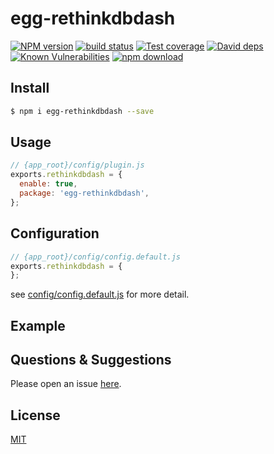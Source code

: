 # egg-rethinkdbdash

[![NPM version][npm-image]][npm-url]
[![build status][travis-image]][travis-url]
[![Test coverage][codecov-image]][codecov-url]
[![David deps][david-image]][david-url]
[![Known Vulnerabilities][snyk-image]][snyk-url]
[![npm download][download-image]][download-url]

[npm-image]: https://img.shields.io/npm/v/egg-rethinkdbdash.svg?style=flat-square
[npm-url]: https://npmjs.org/package/egg-rethinkdbdash
[travis-image]: https://img.shields.io/travis/eggjs/egg-rethinkdbdash.svg?style=flat-square
[travis-url]: https://travis-ci.org/eggjs/egg-rethinkdbdash
[codecov-image]: https://img.shields.io/codecov/c/github/eggjs/egg-rethinkdbdash.svg?style=flat-square
[codecov-url]: https://codecov.io/github/eggjs/egg-rethinkdbdash?branch=master
[david-image]: https://img.shields.io/david/eggjs/egg-rethinkdbdash.svg?style=flat-square
[david-url]: https://david-dm.org/eggjs/egg-rethinkdbdash
[snyk-image]: https://snyk.io/test/npm/egg-rethinkdbdash/badge.svg?style=flat-square
[snyk-url]: https://snyk.io/test/npm/egg-rethinkdbdash
[download-image]: https://img.shields.io/npm/dm/egg-rethinkdbdash.svg?style=flat-square
[download-url]: https://npmjs.org/package/egg-rethinkdbdash

<!--
Description here.
-->

## Install

```bash
$ npm i egg-rethinkdbdash --save
```

## Usage

```js
// {app_root}/config/plugin.js
exports.rethinkdbdash = {
  enable: true,
  package: 'egg-rethinkdbdash',
};
```

## Configuration

```js
// {app_root}/config/config.default.js
exports.rethinkdbdash = {
};
```

see [config/config.default.js](config/config.default.js) for more detail.

## Example

<!-- example here -->

## Questions & Suggestions

Please open an issue [here](https://github.com/eggjs/egg/issues).

## License

[MIT](LICENSE)
